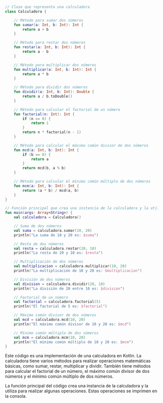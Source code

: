 ```kotlin
// Clase que representa una calculadora
class Calculadora {

    // Método para sumar dos números
    fun sumar(a: Int, b: Int): Int {
        return a + b
    }

    // Método para restar dos números
    fun restar(a: Int, b: Int): Int {
        return a - b
    }

    // Método para multiplicar dos números
    fun multiplicar(a: Int, b: Int): Int {
        return a * b
    }

    // Método para dividir dos números
    fun dividir(a: Int, b: Int): Double {
        return a / b.toDouble()
    }

    // Método para calcular el factorial de un número
    fun factorial(n: Int): Int {
        if (n == 0) {
            return 1
        }
        return n * factorial(n - 1)
    }

    // Método para calcular el máximo común divisor de dos números
    fun mcd(a: Int, b: Int): Int {
        if (b == 0) {
            return a
        }
        return mcd(b, a % b)
    }

    // Método para calcular el mínimo común múltiplo de dos números
    fun mcm(a: Int, b: Int): Int {
        return (a * b) / mcd(a, b)
    }
}

// Función principal que crea una instancia de la calculadora y la utiliza para realizar algunas operaciones
fun main(args: Array<String>) {
    val calculadora = Calculadora()

    // Suma de dos números
    val suma = calculadora.sumar(10, 20)
    println("La suma de 10 y 20 es: $suma")

    // Resta de dos números
    val resta = calculadora.restar(20, 10)
    println("La resta de 20 y 10 es: $resta")

    // Multiplicación de dos números
    val multiplicacion = calculadora.multiplicar(10, 20)
    println("La multiplicación de 10 y 20 es: $multiplicacion")

    // División de dos números
    val division = calculadora.dividir(20, 10)
    println("La división de 20 entre 10 es: $division")

    // Factorial de un número
    val factorial = calculadora.factorial(5)
    println("El factorial de 5 es: $factorial")

    // Máximo común divisor de dos números
    val mcd = calculadora.mcd(10, 20)
    println("El máximo común divisor de 10 y 20 es: $mcd")

    // Mínimo común múltiplo de dos números
    val mcm = calculadora.mcm(10, 20)
    println("El mínimo común múltiplo de 10 y 20 es: $mcm")
}
```

Este código es una implementación de una calculadora en Kotlin. La calculadora tiene varios métodos para realizar operaciones matemáticas básicas, como sumar, restar, multiplicar y dividir. También tiene métodos para calcular el factorial de un número, el máximo común divisor de dos números y el mínimo común múltiplo de dos números.

La función principal del código crea una instancia de la calculadora y la utiliza para realizar algunas operaciones. Estas operaciones se imprimen en la consola.